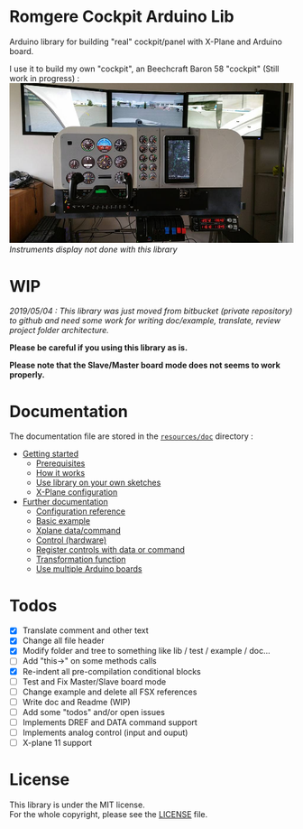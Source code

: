 # Romgere Cockpit Arduino Lib

Arduino library for building "real" cockpit/panel with X-Plane and Arduino board.

I use it to build my own "cockpit", an Beechcraft Baron 58 "cockpit" (Still work in progress) :
![My Beechcraft Baron 58 cockpit (WIP)](/resources/img/my_cockpit.jpg?raw=true)
*Instruments display not done with this library*

# WIP
*2019/05/04 :  This library was just moved from bitbucket (private repository) to github and need some work for writing doc/example, translate, review project folder architecture.*

**Please be careful if you using this library as is.**

**Please note that the Slave/Master board mode does not seems to work properly.**

# Documentation

The documentation file are stored in the [`resources/doc`](resources/doc/index.md) directory :

* [Getting started](/resources/doc/index.md#getting-started)
  * [Prerequisites](/resources/doc/index.md#prerequisites)
  * [How it works](/resources/doc/index.md#how-it-works)
  * [Use library on your own sketches](/resources/doc/index.md#use-the-library-in-your-own-sketches)
  * [X-Plane configuration](/resources/doc/index.md#x-plane-configuration)
* [Further documentation](/resources/doc/index.md#further-documentation)
  * [Configuration reference](/resources/doc/1-configuration-reference.md)
  * [Basic example](/resources/doc/2-basic-example.md)
  * [Xplane data/command](/resources/doc/3-command-and-data.md)
  * [Control (hardware)](/resources/doc/4-controls.md)
  * [Register controls with data or command](/resources/doc/5-register-control-data-command.md)
  * [Transformation function](/resources/doc/6-transformation-function.md)
  * [Use multiple Arduino boards](/resources/doc/7-multiple-boards.md)

# Todos

- [x] Translate comment and other text
- [x] Change all file header
- [x] Modify folder and tree to something like lib / test / example / doc...
- [ ] Add "this->" on some methods calls
- [x] Re-indent all pre-compilation conditional blocks
- [ ] Test and Fix Master/Slave board mode
- [ ] Change example and delete all FSX references
- [ ] Write doc and Readme (WIP)
- [ ] Add some "todos" and/or open issues
- [ ] Implements DREF and DATA command support
- [ ] Implements analog control (input and ouput)
- [ ] X-plane 11 support

# License

This library is under the MIT license.  
For the whole copyright, please see the [LICENSE](LICENSE) file.
